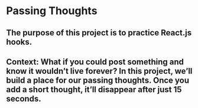 # Passing Thoughts

## The purpose of this project is to practice React.js hooks.

## Context: What if you could post something and know it wouldn’t live forever? In this project, we’ll build a place for our passing thoughts. Once you add a short thought, it’ll disappear after just 15 seconds.
